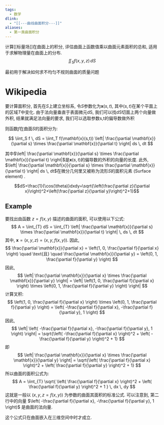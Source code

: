 ```yaml
---
tags:
  - 数学
dlink:
  - "[[---曲线曲面积分---]]"
aliases:
  - 第一类曲面积分
---
```

计算[[标量场]]在曲面上的积分, 评估曲面上函数值乘以曲面元素面积的总和, 适用于求解物理量在曲面上的分布. 
$$ \iint_S f(x, y, z) \, dS $$

最初用于解决如何求不均匀不规则曲面的质量问题

# Wikipedia
要计算面积分, 首先在$S$上建立坐标系, 令$S$参数化为$\mathbf{x}(s, t)$, 其中$(s, t)$在某个平面上的区域$T$中变化. 由于法向量垂直于表面微元dS, 我们可以找dS切面上两个向量做外积, 结果就满足法向量的要求, 我们可以选取参数s,t的偏导数做外积

则函数$f$在曲面$S$的面积分为: 

$$
\iint_S f \, dS = \iint_T f(\mathbf{x}(s,t)) \left| \frac{\partial \mathbf{x}}{\partial s} \times \frac{\partial \mathbf{x}}{\partial t} \right| ds \, dt
$$

其中$\left| \frac{\partial \mathbf{x}}{\partial s} \times \frac{\partial \mathbf{x}}{\partial t} \right|$是$\mathbf{x}(s, t)$的偏导数的外积的向量的长度. 此外, $\left| \frac{\partial \mathbf{x}}{\partial s} \times \frac{\partial \mathbf{x}}{\partial t} \right| ds \, dt$在微分几何里又被称为流形$S$的面积元素 (Surface element) . 



$$dS=\frac{1}{\cos(\theta)}dxdy=\sqrt{\left(\frac{\partial z}{\partial x}\right)^2+\left(\frac{\partial z}{\partial y}\right)^2+1}$$


## Example

要找出由函数 $z = f(x, y)$ 描述的曲面的面积, 可以使用以下公式: 
$$
A = \iint_{T} dS = \iint_{T} \left| \frac{\partial \mathbf{x}}{\partial s} \times \frac{\partial \mathbf{x}}{\partial t} \right| \, ds \, dt
$$
其中, $\mathbf{x} = (x, y, z) = (x, y, f(x, y))$. 因此, 
$$
\frac{\partial \mathbf{x}}{\partial x} = \left(1, 0, \frac{\partial f}{\partial x} \right) \quad \text{且} \quad \frac{\partial \mathbf{x}}{\partial y} = \left(0, 1, \frac{\partial f}{\partial y} \right)
$$
因此, 
$$
\left| \frac{\partial \mathbf{x}}{\partial x} \times \frac{\partial \mathbf{x}}{\partial y} \right| = \left| \left(1, 0, \frac{\partial f}{\partial x} \right) \times \left(0, 1, \frac{\partial f}{\partial y} \right) \right|
$$
计算叉积: 
$$
\left(1, 0, \frac{\partial f}{\partial x} \right) \times \left(0, 1, \frac{\partial f}{\partial y} \right) = \left( -\frac{\partial f}{\partial x}, -\frac{\partial f}{\partial y}, 1 \right)
$$
因此, 
$$
\left| \left( -\frac{\partial f}{\partial x}, -\frac{\partial f}{\partial y}, 1 \right) \right| = \sqrt{\left( -\frac{\partial f}{\partial x} \right)^2 + \left( -\frac{\partial f}{\partial y} \right)^2 + 1}
$$
即
$$
\left| \frac{\partial \mathbf{x}}{\partial x} \times \frac{\partial \mathbf{x}}{\partial y} \right| = \sqrt{\left( \frac{\partial f}{\partial x} \right)^2 + \left( \frac{\partial f}{\partial y} \right)^2 + 1}
$$
所以曲面的面积公式为: 
$$
A = \iint_{T} \sqrt{ \left( \frac{\partial f}{\partial x} \right)^2 + \left( \frac{\partial f}{\partial y} \right)^2 + 1 } \, dx \, dy
$$
这就是一般以 $(x, y, z = f(x, y))$ 为参数的曲面其面积的标准公式. 可以注意到, 第二行中的向量 $\left( -\frac{\partial f}{\partial x}, -\frac{\partial f}{\partial y}, 1 \right)$ 是曲面的法向量. 

这个公式只在曲面嵌入在三维空间中时才成立. 